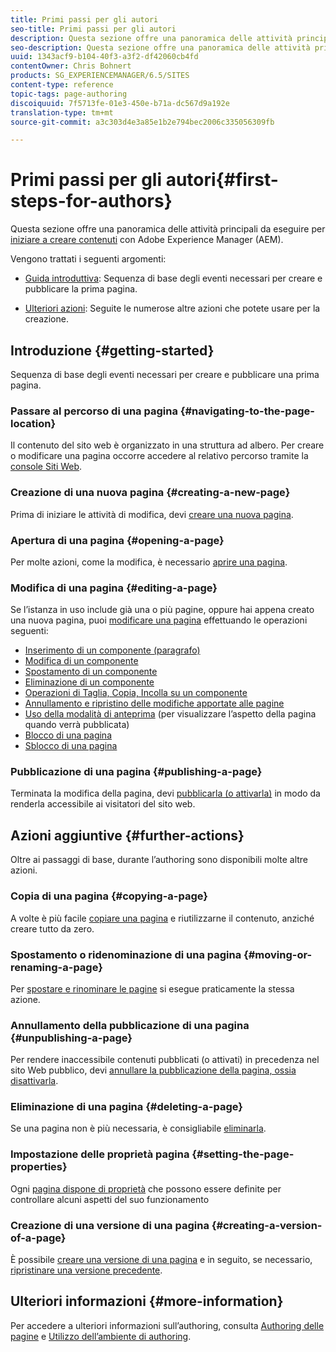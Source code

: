 ```yaml
---
title: Primi passi per gli autori
seo-title: Primi passi per gli autori
description: Questa sezione offre una panoramica delle attività principali da eseguire per iniziare a creare contenuti con Adobe Experience Manager (AEM).
seo-description: Questa sezione offre una panoramica delle attività principali da eseguire per iniziare a creare contenuti con Adobe Experience Manager (AEM).
uuid: 1343acf9-b104-40f3-a3f2-df42060cb4fd
contentOwner: Chris Bohnert
products: SG_EXPERIENCEMANAGER/6.5/SITES
content-type: reference
topic-tags: page-authoring
discoiquuid: 7f5713fe-01e3-450e-b71a-dc567d9a192e
translation-type: tm+mt
source-git-commit: a3c303d4e3a85e1b2e794bec2006c335056309fb

---
```



# Primi passi per gli autori{#first-steps-for-authors}

Questa sezione offre una panoramica delle attività principali da eseguire per [iniziare a creare contenuti](/help/sites-authoring/author.md#concept-of-authoring-and-publishing) con Adobe Experience Manager (AEM).

Vengono trattati i seguenti argomenti:

* [Guida introduttiva](#getting-started): Sequenza di base degli eventi necessari per creare e pubblicare la prima pagina.

* [Ulteriori azioni](#further-actions): Seguite le numerose altre azioni che potete usare per la creazione.

## Introduzione {#getting-started}

Sequenza di base degli eventi necessari per creare e pubblicare una prima pagina.

### Passare al percorso di una pagina {#navigating-to-the-page-location}

Il contenuto del sito web è organizzato in una struttura ad albero. Per creare o modificare una pagina occorre accedere al relativo percorso tramite la [console Siti Web](/help/sites-classic-ui-authoring/author-env-basic-handling.md#navigating-with-the-websites-console).

### Creazione di una nuova pagina {#creating-a-new-page}

Prima di iniziare le attività di modifica, devi [creare una nuova pagina](/help/sites-classic-ui-authoring/classic-page-author-manage-pages.md#creating-a-new-page).

### Apertura di una pagina {#opening-a-page}

Per molte azioni, come la modifica, è necessario [aprire una pagina](/help/sites-classic-ui-authoring/classic-page-author-manage-pages.md#opening-a-page-for-editing).

### Modifica di una pagina {#editing-a-page}

Se l’istanza in uso include già una o più pagine, oppure hai appena creato una nuova pagina, puoi [modificare una pagina](/help/sites-classic-ui-authoring/classic-page-author-edit-content.md) effettuando le operazioni seguenti:

* [Inserimento di un componente (paragrafo)](/help/sites-classic-ui-authoring/classic-page-author-edit-content.md#inserting-a-component)
* [Modifica di un componente](/help/sites-classic-ui-authoring/classic-page-author-edit-content.md#editing-a-component-content-and-properties)
* [Spostamento di un componente](/help/sites-classic-ui-authoring/classic-page-author-edit-content.md#moving-a-component)
* [Eliminazione di un componente](/help/sites-classic-ui-authoring/classic-page-author-edit-content.md#deleting-a-component)
* [Operazioni di Taglia, Copia, Incolla su un componente](/help/sites-classic-ui-authoring/classic-page-author-edit-content.md#cut-copy-paste-a-component)
* [Annullamento e ripristino delle modifiche apportate alle pagine](/help/sites-classic-ui-authoring/classic-page-author-edit-content.md#undoing-and-redoing-page-edits)
* [Uso della modalità di anteprima](/help/sites-classic-ui-authoring/classic-page-author-edit-content.md#previewing-pages) (per visualizzare l’aspetto della pagina quando verrà pubblicata)
* [Blocco di una pagina](/help/sites-classic-ui-authoring/classic-page-author-edit-content.md#locking-a-page)
* [Sblocco di una pagina](/help/sites-classic-ui-authoring/classic-page-author-edit-content.md#unlocking-a-page)

### Pubblicazione di una pagina {#publishing-a-page}

Terminata la modifica della pagina, devi [pubblicarla (o attivarla)](/help/sites-classic-ui-authoring/classic-page-author-publish-pages.md#main-pars-title-10) in modo da renderla accessibile ai visitatori del sito web.

## Azioni aggiuntive {#further-actions}

Oltre ai passaggi di base, durante l’authoring sono disponibili molte altre azioni.

### Copia di una pagina {#copying-a-page}

A volte è più facile [copiare una pagina](/help/sites-classic-ui-authoring/classic-page-author-manage-pages.md#copying-and-pasting-a-page) e riutilizzarne il contenuto, anziché creare tutto da zero.

### Spostamento o ridenominazione di una pagina {#moving-or-renaming-a-page}

Per [spostare e rinominare le pagine](/help/sites-classic-ui-authoring/classic-page-author-manage-pages.md#moving-or-renaming-page) si esegue praticamente la stessa azione.

### Annullamento della pubblicazione di una pagina {#unpublishing-a-page}

Per rendere inaccessibile contenuti pubblicati (o attivati) in precedenza nel sito Web pubblico, devi [annullare la pubblicazione della pagina, ossia disattivarla](/help/sites-classic-ui-authoring/classic-page-author-publish-pages.md#unpublishing-a-page).

### Eliminazione di una pagina {#deleting-a-page}

Se una pagina non è più necessaria, è consigliabile [eliminarla](/help/sites-classic-ui-authoring/classic-page-author-manage-pages.md#deleting-a-page).

### Impostazione delle proprietà pagina {#setting-the-page-properties}

Ogni [pagina dispone di proprietà](/help/sites-classic-ui-authoring/classic-page-author-edit-page-properties.md) che possono essere definite per controllare alcuni aspetti del suo funzionamento

### Creazione di una versione di una pagina {#creating-a-version-of-a-page}

È possibile [creare una versione di una pagina](/help/sites-classic-ui-authoring/classic-page-author-work-with-versions.md#creating-a-new-version) e in seguito, se necessario, [ripristinare una versione precedente](/help/sites-classic-ui-authoring/classic-page-author-work-with-versions.md#restoring-a-page-version-from-sidekick).

## Ulteriori informazioni {#more-information}

Per accedere a ulteriori informazioni sull’authoring, consulta [Authoring delle pagine](/help/sites-classic-ui-authoring/classic-page-author.md) e [Utilizzo dell’ambiente di authoring](/help/sites-classic-ui-authoring/author-env.md).
